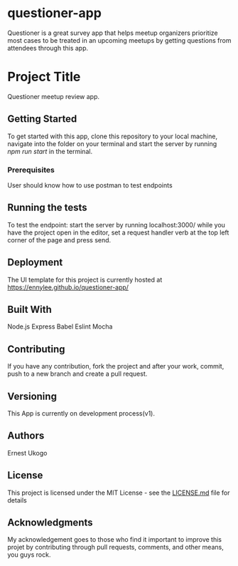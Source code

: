 # questioner-app
Questioner is a great survey app that helps meetup organizers prioritize most cases to be treated in an upcoming meetups by getting questions from attendees through this app.

# Project Title

Questioner meetup review app.

## Getting Started

To get started with this app, clone this repository to your local machine, navigate into the folder on your terminal and start the server by running _*npm run start*_ in the terminal.

### Prerequisites

User should know how to use postman to test endpoints

## Running the tests

To test the endpoint: start the server by running localhost:3000/<endpoint> while you have the project open in the editor, set a request handler verb at the top left corner of the page and press send.

## Deployment

The UI template for this project is currently hosted at https://ennylee.github.io/questioner-app/

## Built With

Node.js
Express
Babel
Eslint
Mocha

## Contributing

If you have any contribution, fork the project and after your work, commit, push to a new branch  and create a pull request.

## Versioning

This App is currently on development process(v1).

## Authors
Ernest Ukogo

## License

This project is licensed under the MIT License - see the [LICENSE.md](LICENSE.md) file for details

## Acknowledgments

My acknowledgement goes to those who find it important to improve this projet by contributing through pull requests, comments, and other means, you guys rock.
